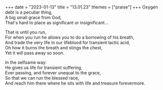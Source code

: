 +++
date = "2023-01-13"
title = "13.01.23"
themes = ["praise"]
+++
Oxygen debt is a peculiar thing,  
A big small grace from God,  
That's hard to place as significant or insignificant...  
  
That is until you run,  
For when you run he allows you to do a borrowing of his breath,  
And trade the very life in our lifeblood for transient lactic acid,  
Oh how it burns the breath and stings the chest,  
Yet it will pass away so soon.  
  
In the selfsame way:  
He gives us life for transient suffering,  
Ever passing, and forever unequal to the grace,  
So that we can run the blessed race,  
And reach him there where he sits with life and treasure forevermore.
